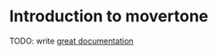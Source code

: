 # Introduction to movertone

TODO: write [great documentation](http://jacobian.org/writing/great-documentation/what-to-write/)
